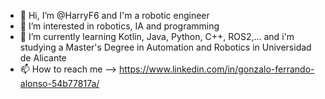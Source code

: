 - 👋 Hi, I’m @HarryF6 and I'm a robotic engineer
- 👀 I’m interested in robotics, IA and programming
- 🌱 I’m currently learning Kotlin, Java, Python, C++, ROS2,... and i'm studying a Master's Degree in Automation and Robotics in Universidad de Alicante 
- 📫 How to reach me --> https://www.linkedin.com/in/gonzalo-ferrando-alonso-54b77817a/

<!---
HarryF6/HarryF6 is a ✨ special ✨ repository because its `README.md` (this file) appears on your GitHub profile.
You can click the Preview link to take a look at your changes.
--->

